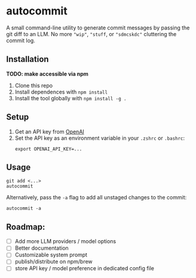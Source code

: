 # autocommit

A small command-line utility to generate commit messages by passing the git diff to an LLM. No more `"wip"`, `"stuff`, or `"sdmcskdc"` cluttering the commit log.

## Installation

**TODO: make accessible via npm**

1. Clone this repo
2. Install dependences with `npm install`
3. Install the tool globally with `npm install -g .`

## Setup
1. Get an API key from [OpenAI](https://platform.openai.com/account/api-keys)
2. Set the API key as an environment variable in your `.zshrc` or `.bashrc`:
    ```
    export OPENAI_API_KEY=...
    ```

## Usage
```
git add <...>
autocommit
```

Alternatively, pass the `-a` flag to add all unstaged changes to the commit:

```
autocommit -a
```

## Roadmap:

- [ ] Add more LLM providers / model options
- [ ] Better documentation
- [ ] Customizable system prompt
- [ ] publish/distribute on npm/brew
- [ ] store API key / model preference in dedicated config file